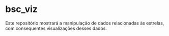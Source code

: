 # bsc_viz
Este repositório mostrará a manipulação de dados relacionadas às estrelas, com consequentes visualizações desses dados. 
